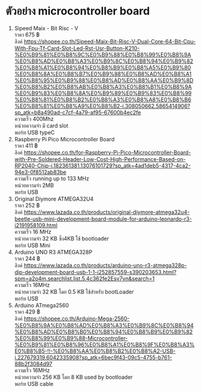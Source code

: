 # ตัวอย่าง microcontroller board
1. Sipeed Maix - Bit Risc - V  
ราคา 675 ฿  
ลิงค์ https://shopee.co.th/Sipeed-Maix-Bit-Risc-V-Dual-Core-64-Bit-Cpu-With-Fpu-Tf-Card-Slot-Led-Rst-Usr-Button-K210-%E0%B9%81%E0%B8%9C%E0%B9%88%E0%B8%99%E0%B8%9A%E0%B8%AD%E0%B8%A3%E0%B9%8C%E0%B8%94%E0%B9%82%E0%B8%A1%E0%B8%94%E0%B8%B9%E0%B8%A5%E0%B9%80%E0%B8%8A%E0%B8%B7%E0%B9%88%E0%B8%AD%E0%B8%A1%E0%B8%95%E0%B9%88%E0%B8%AD%E0%B8%AA%E0%B9%8D%E0%B8%B2%E0%B8%AB%E0%B8%A3%E0%B8%B1%E0%B8%9A%E0%B9%83%E0%B8%8A%E0%B9%89%E0%B9%83%E0%B8%99%E0%B8%81%E0%B8%B2%E0%B8%A3%E0%B8%A8%E0%B8%B6%E0%B8%81%E0%B8%A9%E0%B8%B2-i.308050662.5865414906?sp_atk=b8a490ad-c7cf-4a79-af95-67600b4ec2fe  
ความเร็ว 400Mhz  
หน่วยความจำ มี card slot  
พอร์ท USB typeC  
2. Raspberry Pi Pico Microcontroller Board  
ราคา 411 ฿  
ลิงค์ https://shopee.co.th/for-Raspberry-Pi-Pico-Microcontroller-Board-with-Pre-Soldered-Header-Low-Cost-High-Performance-Based-on-RP2040-Chip-i.182361381.13076101729?sp_atk=4ad1deb5-4317-4ca2-94e3-0f8512ab83be  
ความเร็ว running up to 133 MHz  
หน่วยความจำ 2MB   
พอร์ท USB  
3. Original Diymore ATMEGA32U4   
ราคา 252 ฿  
ลิงค์ https://www.lazada.co.th/products/original-diymore-atmega32u4-beetle-usb-mini-development-board-module-for-arduino-leonardo-r3-i2191958109.html  
ความเร็ว 16 MHz  
หน่วยความจำ 32 KB ซึ่ง4KB ใช้ bootloader  
พอร์ท USB Mini    
4. Arduino UNO R3 ATMEGA328P  
ราคา 244 ฿  
ลิงค์ https://www.lazada.co.th/products/arduino-uno-r3-atmega328p-dip-development-board-usb-1-1-i252857559-s390203653.html?spm=a2o4m.searchlist.list.5.4c362fe2Esv7vn&search=1  
ความเร็ว 16MHz  
หน่วยความจำ 32 KB โดย 0.5 KB ใช้สำหรับ bootLoader  
พอร์ท USB  
5. Arduino ATmega2560  
ราคา 429 ฿  
ลิงค์ https://shopee.co.th/Arduino-Mega-2560-%E0%B8%9A%E0%B8%AD%E0%B8%A3%E0%B9%8C%E0%B8%94%E0%B8%AD%E0%B8%B0%E0%B8%94%E0%B8%B9%E0%B9%82%E0%B8%99%E0%B9%88-Microcontroller-%E0%B9%81%E0%B8%96%E0%B8%A1%E0%B8%9F%E0%B8%A3%E0%B8%B5-!!-%E0%B8%AA%E0%B8%B2%E0%B8%A2-USB-i.227679319.6042335908?sp_atk=6bec9f43-09c5-4755-b761-88b2f3084d97  
ความเร็ว 16MHz  
หน่วยความจำ 256 KB โดย 8 KB used by bootloader  
พอร์ท USB cable  

